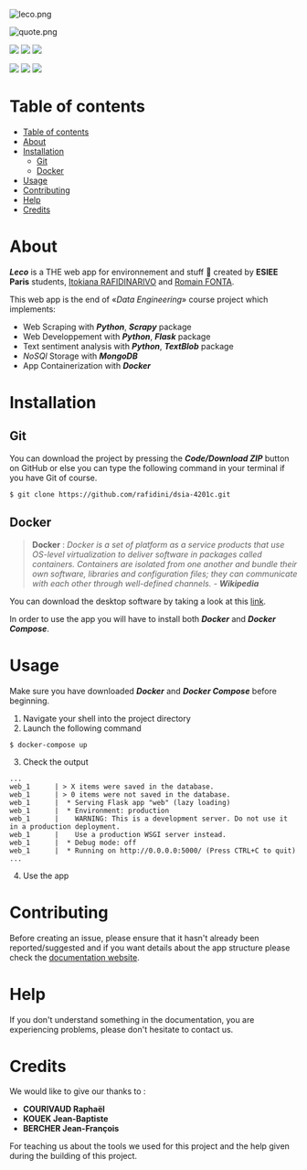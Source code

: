 ![leco.png](app/web/static/images/big_logo.png)

![quote.png](assets/quote.png)

<p>
  <img src="https://img.shields.io/badge/status-building-orange.svg">
  <img src="https://img.shields.io/badge/version-v0.0.0-blue.svg">
  <img src="https://img.shields.io/badge/documentation-no-red.svg">
</p>

<p>
  <img src="https://img.shields.io/badge/Made%20with-Python3.8-darkgreen?style=flat&logo=python&logoColor=white">
  <img src="https://img.shields.io/badge/Made%20with-Docker-blue?style=flat&logo=docker&logoColor=white">
  <img src="https://img.shields.io/badge/Made%20with-MongoDB-lightgreen?style=flat&logo=mongodb&logoColor=white">
</p>



# Table of contents

<!-- TOC -->
- [Table of contents](#table-of-contents)
- [About](#about)
- [Installation](#installation)
  - [Git](#git)
  - [Docker](#docker)
- [Usage](#usage)
- [Contributing](#contributing)
- [Help](#help)
- [Credits](#credits)

# About

***Leco*** is a THE web app for environnement and stuff 🌳 created by **ESIEE Paris** students, [Itokiana RAFIDINARIVO](https://www.linkedin.com/in/itokiana-rafidinarivo/) and [Romain FONTA](https://www.linkedin.com/in/fonta-romain-84130617a/).

This web app is the end of «*Data Engineering*» course project which implements: 
- Web Scraping with ***Python***, ***Scrapy*** package
- Web Developpement with ***Python***, ***Flask*** package
- Text sentiment analysis with ***Python***, ***TextBlob*** package
- *NoSQl* Storage with ***MongoDB***
- App Containerization with ***Docker***

# Installation

## Git 

You can download the project by pressing the ***Code/Download ZIP*** button on GitHub or else you can type the following command in your terminal if you have Git of course.

```
$ git clone https://github.com/rafidini/dsia-4201c.git
```

## Docker

> **Docker**
:
*Docker is a set of platform as a service products that use OS-level virtualization to deliver software in packages called containers. Containers are isolated from one another and bundle their own software, libraries and configuration files; they can communicate with each other through well-defined channels. - **Wikipedia***

You can download the desktop software by taking a look at this [link](https://www.docker.com/get-started).

In order to use the app you will have to install both ***Docker*** and ***Docker Compose***.

# Usage

Make sure you have downloaded ***Docker*** and ***Docker Compose*** before beginning.

1. Navigate your shell into the project directory
2. Launch the following command

```
$ docker-compose up
```
3. Check the output
```
...
web_1      | > X items were saved in the database.
web_1      | > 0 items were not saved in the database.
web_1      |  * Serving Flask app "web" (lazy loading)
web_1      |  * Environment: production
web_1      |    WARNING: This is a development server. Do not use it in a production deployment.
web_1      |    Use a production WSGI server instead.
web_1      |  * Debug mode: off
web_1      |  * Running on http://0.0.0.0:5000/ (Press CTRL+C to quit)
...
```
4. Use the app


# Contributing

Before creating an issue, please ensure that it hasn't already been reported/suggested and if you want details about the app structure please check the [documentation website](https://rafidini.github.io/dsia-4201c/).

# Help

If you don't understand something in the documentation, you are experiencing problems, please don't hesitate to contact us.

# Credits

We would like to give our thanks to :
- **COURIVAUD Raphaël**
- **KOUEK Jean-Baptiste**
- **BERCHER Jean-François**

For teaching us about the tools we used for this project and the help given during the building of this project.
